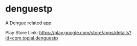 # denguestp
A Dengue related app

Play Store Link: https://play.google.com/store/apps/details?id=com.topjal.denguestp
